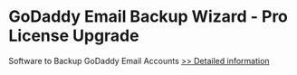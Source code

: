 # GoDaddy Email Backup Wizard - Pro License Upgrade
Software to Backup GoDaddy Email Accounts
[>> Detailed information](https://secure.shareit.com/shareit/product.html?productid=300992956&affiliateid=200057808)